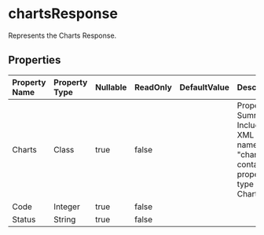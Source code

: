 # **chartsResponse**

Represents the Charts Response. 

## **Properties**

| Property Name | Property Type | Nullable |  ReadOnly | DefaultValue | Description | 
| :- | :- | :- |:- |  :- | :- |
|Charts|Class|true|false |  |Property Summary: Includes an XML element named "charts" that contains a property of type Charts.Charts.|
|Code|Integer|true|false |  ||
|Status|String|true|false |  ||

